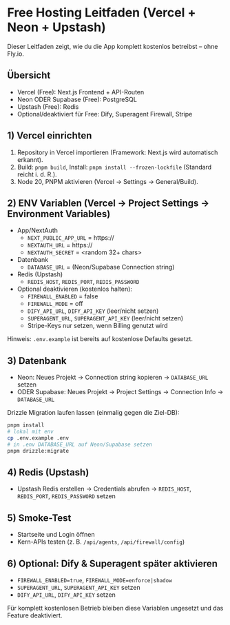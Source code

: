# Free Hosting Leitfaden (Vercel + Neon + Upstash)

Dieser Leitfaden zeigt, wie du die App komplett kostenlos betreibst – ohne Fly.io.

## Übersicht

- Vercel (Free): Next.js Frontend + API-Routen
- Neon ODER Supabase (Free): PostgreSQL
- Upstash (Free): Redis
- Optional/deaktiviert für Free: Dify, Superagent Firewall, Stripe

## 1) Vercel einrichten

1. Repository in Vercel importieren (Framework: Next.js wird automatisch erkannt).
2. Build: `pnpm build`, Install: `pnpm install --frozen-lockfile` (Standard reicht i. d. R.).
3. Node 20, PNPM aktivieren (Vercel → Settings → General/Build).

## 2) ENV Variablen (Vercel → Project Settings → Environment Variables)

- App/NextAuth
  - `NEXT_PUBLIC_APP_URL` = https://<vercel-domain>
  - `NEXTAUTH_URL` = https://<vercel-domain>
  - `NEXTAUTH_SECRET` = <random 32+ chars>
- Datenbank
  - `DATABASE_URL` = (Neon/Supabase Connection string)
- Redis (Upstash)
  - `REDIS_HOST`, `REDIS_PORT`, `REDIS_PASSWORD`
- Optional deaktivieren (kostenlos halten):
  - `FIREWALL_ENABLED` = false
  - `FIREWALL_MODE` = off
  - `DIFY_API_URL`, `DIFY_API_KEY` (leer/nicht setzen)
  - `SUPERAGENT_URL`, `SUPERAGENT_API_KEY` (leer/nicht setzen)
  - Stripe-Keys nur setzen, wenn Billing genutzt wird

Hinweis: `.env.example` ist bereits auf kostenlose Defaults gesetzt.

## 3) Datenbank

- Neon: Neues Projekt → Connection string kopieren → `DATABASE_URL` setzen
- ODER Supabase: Neues Projekt → Project Settings → Connection Info → `DATABASE_URL`

Drizzle Migration laufen lassen (einmalig gegen die Ziel-DB):

```bash
pnpm install
# lokal mit env
cp .env.example .env
# in .env DATABASE_URL auf Neon/Supabase setzen
pnpm drizzle:migrate
```

## 4) Redis (Upstash)

- Upstash Redis erstellen → Credentials abrufen → `REDIS_HOST`, `REDIS_PORT`, `REDIS_PASSWORD` setzen

## 5) Smoke-Test

- Startseite und Login öffnen
- Kern-APIs testen (z. B. `/api/agents`, `/api/firewall/config`)

## 6) Optional: Dify & Superagent später aktivieren

- `FIREWALL_ENABLED=true`, `FIREWALL_MODE=enforce|shadow`
- `SUPERAGENT_URL`, `SUPERAGENT_API_KEY` setzen
- `DIFY_API_URL`, `DIFY_API_KEY` setzen

Für komplett kostenlosen Betrieb bleiben diese Variablen ungesetzt und das Feature deaktiviert.
